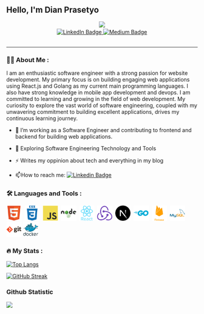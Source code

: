 
<!--
**dianprsty/dianprsty** is a ✨ _special_ ✨ repository because its `README.md` (this file) appears on your GitHub profile.

Here are some ideas to get you started:

- 🔭 I’m currently working on ...
- 🌱 I’m currently learning ...
- 👯 I’m looking to collaborate on ...
- 🤔 I’m looking for help with ...
- 💬 Ask me about ...
- 📫 How to reach me: ...
- 😄 Pronouns: ...
- ⚡ Fun fact: ...
-->
## Hello, I'm Dian Prasetyo


<div id="header" align="center">
  <img src="https://media.giphy.com/media/QssGEmpkyEOhBCb7e1/giphy.gif" width="100"/>
  <div id="badges">
    <a href="https://www.linkedin.com/in/dianprasetyo-2021" target="_blank">
      <img src="https://img.shields.io/badge/LinkedIn-blue?style=for-the-badge&logo=linkedin&logoColor=white" alt="LinkedIn Badge"/>
    </a>
    <a href="https://dianprsty.medium.com" target="_blank">
      <img src="https://img.shields.io/badge/Medium-black?style=for-the-badge&logo=medium&logoColor=white" alt="Medium Badge"/>
    </a>
  </div>
  <img src="https://komarev.com/ghpvc/?username=dianprsty&style=flat-square&color=blue" alt=""/>
</div>

---

### :man_technologist: About Me :

I am an enthusiastic software engineer with a strong passion for website development. My primary focus is on building engaging web applications using React.js and Golang as my current main programming languages. I also have strong knowledge in mobile app development and devops.  I am committed to learning and growing in the field of web development.  My curiosity to explore the vast world of software engineering, coupled with my unwavering commitment to building excellent applications, drives my continuous learning journey.

- :telescope: I’m working as a Software Engineer and contributing to frontend and backend for building web applications.

- :seedling: Exploring Software Engineering Technology and Tools

- :zap: Writes my oppinion about tech and everything in my blog

- :mailbox:How to reach me: [![Linkedin Badge](https://img.shields.io/badge/-LinkedIn-blue?style=flat&logo=Linkedin&logoColor=white)](https://www.linkedin.com/in/dianprasetyo-2021)


### :hammer_and_wrench: Languages and Tools :

<div>
  <img src="https://github.com/devicons/devicon/blob/master/icons/html5/html5-original.svg" title="HTML5" alt="HTML" width="40" height="40"/>&nbsp;
  <img src="https://github.com/devicons/devicon/blob/master/icons/css3/css3-plain-wordmark.svg"  title="CSS3" alt="CSS" width="40" height="40"/>&nbsp;
  <img src="https://github.com/devicons/devicon/blob/master/icons/javascript/javascript-original.svg" title="JavaScript" alt="JavaScript" width="40" height="40"/>&nbsp;
  <img src="https://github.com/devicons/devicon/blob/master/icons/nodejs/nodejs-original-wordmark.svg" title="NodeJS" alt="NodeJS" width="40" height="40"/>&nbsp;
  <img src="https://github.com/devicons/devicon/blob/master/icons/react/react-original-wordmark.svg" title="React" alt="React" width="40" height="40"/>&nbsp;
  <img src="https://github.com/devicons/devicon/blob/master/icons/redux/redux-original.svg" title="Redux" alt="Redux " width="40" height="40"/>&nbsp;
  <img src="https://github.com/devicons/devicon/blob/master/icons/nextjs/nextjs-original.svg" title="Next JS" alt="Next JS" width="40" height="40"/>&nbsp;
  <img src="https://github.com/devicons/devicon/blob/master/icons/go/go-original-wordmark.svg" title="Go" alt="Go" width="40" height="40" />&nbsp;
  <img src="https://github.com/devicons/devicon/blob/master/icons/firebase/firebase-plain-wordmark.svg" title="Firebase" alt="Firebase" width="40" height="40"/>&nbsp;
  <img src="https://github.com/devicons/devicon/blob/master/icons/mysql/mysql-original-wordmark.svg" title="MySQL"  alt="MySQL" width="40" height="40"/>&nbsp;
  <img src="https://github.com/devicons/devicon/blob/master/icons/git/git-original-wordmark.svg" title="Git" **alt="Git" width="40" height="40"/>
  <img src="https://github.com/devicons/devicon/blob/master/icons/docker/docker-original-wordmark.svg" title="Docker" alt="Docker" width="40" height="40" />&nbsp;
</div>



### :fire: My Stats :

<!-- ![Dian's GitHub stats](https://github-readme-stats.vercel.app/api?username=dianprsty&show_icons=true&theme=default&rank_icon=github) -->

[![Top Langs](https://github-readme-stats.vercel.app/api/top-langs/?username=dianprsty&layout=compact&theme=default)](https://github.com/dianprsty/github-readme-stats)

[![GitHub Streak](http://github-readme-streak-stats.herokuapp.com?user=dianprsty&theme=default)](https://git.io/streak-stats)

### Github Statistic
<p align="left">
<a href="https://github.com/dianprsty">
  <img height="180em" src="https://github-readme-stats-eight-theta.vercel.app/api?username=dianprsty&show_icons=true&theme=algolia&include_all_commits=true&count_private=true"/>
<!--   <img height="180em" src="https://github-readme-stats-eight-theta.vercel.app/api/top-langs/?username=dianprsty&layout=compact&layout=compact&theme=algolia"/> -->
</a>
</p>

